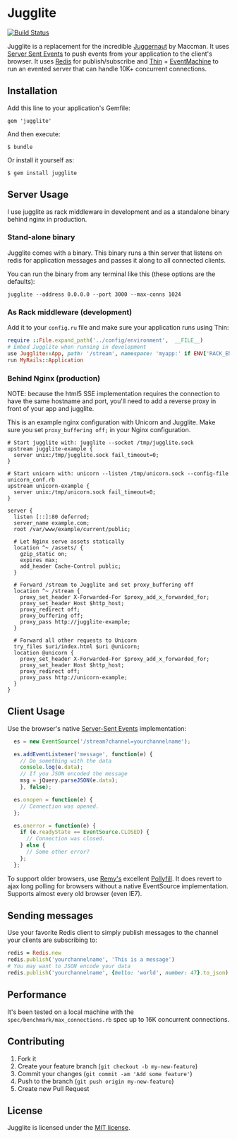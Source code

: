 # Jugglite

[![Build Status](https://secure.travis-ci.org/andruby/jugglite.png?branch=master)](https://travis-ci.org/andruby/jugglite)

Jugglite is a replacement for the incredible [Juggernaut](https://github.com/maccman/juggernaut) by Maccman. It uses [Server Sent Events](http://www.html5rocks.com/en/tutorials/eventsource/basics/) to push events from your application to the client's browser. It uses [Redis](http://www.redis.io) for publish/subscribe and [Thin](http://code.macournoyer.com/thin/) + [EventMachine](https://github.com/eventmachine/eventmachine) to run an evented server that can handle 10K+ concurrent connections.

## Installation

Add this line to your application's Gemfile:

    gem 'jugglite'

And then execute:

    $ bundle

Or install it yourself as:

    $ gem install jugglite

## Server Usage

I use jugglite as rack middleware in development and as a standalone binary behind nginx in production.

### Stand-alone binary

Jugglite comes with a binary. This binary runs a thin server that listens on redis for application messages and passes it along to all connected clients.

You can run the binary from any terminal like this (these options are the defaults):

`jugglite --address 0.0.0.0 --port 3000 --max-conns 1024`

### As Rack middleware (development)

Add it to your `config.ru` file and make sure your application runs using Thin:

```ruby
require ::File.expand_path('../config/environment',  __FILE__)
# Embed Jugglite when running in development
use Jugglite::App, path: '/stream', namespace: 'myapp:' if ENV['RACK_ENV'] == 'development'
run MyRails::Application
```

### Behind Nginx (production)

NOTE: because the html5 SSE implementation requires the connection to have the same hostname and port, you'll need to add a reverse proxy in front of your app and jugglite.

This is an example nginx configuration with Unicorn and Jugglite. Make sure you set `proxy_buffering off;` in your Nginx configuration.

```nginx
# Start jugglite with: jugglite --socket /tmp/jugglite.sock
upstream jugglite-example {
  server unix:/tmp/jugglite.sock fail_timeout=0;
}

# Start unicorn with: unicorn --listen /tmp/unicorn.sock --config-file unicorn_conf.rb
upstream unicorn-example {
  server unix:/tmp/unicorn.sock fail_timeout=0;
}

server {
  listen [::]:80 deferred;
  server_name example.com;
  root /var/www/example/current/public;

  # Let Nginx serve assets statically
  location ^~ /assets/ {
    gzip_static on;
    expires max;
    add_header Cache-Control public;
  }

  # Forward /stream to Jugglite and set proxy_buffering off
  location ^~ /stream {
    proxy_set_header X-Forwarded-For $proxy_add_x_forwarded_for;
    proxy_set_header Host $http_host;
    proxy_redirect off;
    proxy_buffering off;
    proxy_pass http://jugglite-example;
  }

  # Forward all other requests to Unicorn
  try_files $uri/index.html $uri @unicorn;
  location @unicorn {
    proxy_set_header X-Forwarded-For $proxy_add_x_forwarded_for;
    proxy_set_header Host $http_host;
    proxy_redirect off;
    proxy_pass http://unicorn-example;
  }
}
```


## Client Usage

Use the browser's native [Server-Sent Events](http://www.html5rocks.com/en/tutorials/eventsource/basics/) implementation:

```javascript
  es = new EventSource('/stream?channel=yourchannelname');

  es.addEventListener('message', function(e) {
    // Do something with the data
    console.log(e.data);
    // If you JSON encoded the message
    msg = jQuery.parseJSON(e.data);
    }, false);

  es.onopen = function(e) {
    // Connection was opened.
  };

  es.onerror = function(e) {
    if (e.readyState == EventSource.CLOSED) {
      // Connection was closed.
    } else {
      // Some other error?
    };
  };
```

To support older browsers, use [Remy's](http://html5doctor.com/server-sent-events/) excellent [Pollyfill](https://github.com/remy/polyfills/blob/master/EventSource.js). It does revert to ajax long polling for browsers without a native EventSource implementation. Supports almost every old browser (even IE7).

## Sending messages

Use your favorite Redis client to simply publish messages to the channel your clients are subscribing to:

```ruby
redis = Redis.new
redis.publish('yourchannelname', 'This is a message')
# You may want to JSON encode your data
redis.publish('yourchannelname', {hello: 'world', number: 47}.to_json)
```

## Performance

It's been tested on a local machine with the `spec/benchmark/max_connections.rb` spec up to 16K concurrent connections.

## Contributing

1. Fork it
2. Create your feature branch (`git checkout -b my-new-feature`)
3. Commit your changes (`git commit -am 'Add some feature'`)
4. Push to the branch (`git push origin my-new-feature`)
5. Create new Pull Request

## License

Jugglite is licensed under the [MIT license](http://opensource.org/licenses/MIT).
